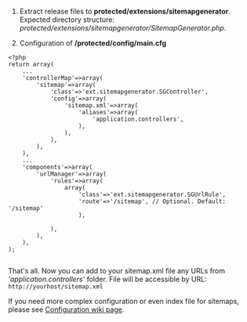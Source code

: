 1. Extract release files to **protected/extensions/sitemapgenerator**.
Expected directory structure: _protected/extensions/sitemapgenerator/SitemapGenerator.php_.


2. Configuration of **/protected/config/main.cfg**
```
<?php
return array(
	...
	'controllerMap'=>array(
		'sitemap'=>array(
			'class'=>'ext.sitemapgenerator.SGController',
			'config'=>array(
				'sitemap.xml'=>array(
					'aliases'=>array(
						'application.controllers',
					),
				),
			),
		),
	),
	...
	'components'=>array(
		'urlManager'=>array(
			'rules'=>array(
				array(
					'class'=>'ext.sitemapgenerator.SGUrlRule',
					'route'=>'/sitemap', // Optional. Default: '/sitemap'
					),
				
			),
		),
	),
);


```

That's all.
Now you can add to your sitemap.xml file any URLs from _'application.controllers'_ folder. File will be accessible by URL: `http://yourhost/sitemap.xml`

If you need more complex configuration or even index file for sitemaps, please see [Configuration wiki page](Configuration.md).